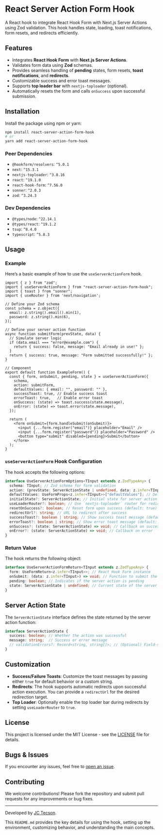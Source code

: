 # React Server Action Form Hook

A React hook to integrate React Hook Form with Next.js Server Actions using Zod validation. This hook handles state, loading, toast notifications, form resets, and redirects efficiently.

## Features

- Integrates **React Hook Form** with **Next.js Server Actions**.
- Validates form data using **Zod** schemas.
- Provides seamless handling of **pending** states, form resets, **toast notifications**, and **redirects**.
- Customizable success and error toast messages.
- Supports **top loader bar** with `nextjs-toploader` (optional).
- Automatically resets the form and calls `onSuccess` upon successful submission.

## Installation

Install the package using npm or yarn:

```bash
npm install react-server-action-form-hook
# or
yarn add react-server-action-form-hook
```

### Peer Dependencies

- `@hookform/resolvers`: `^5.0.1`
- `next`: `^15.3.1`
- `nextjs-toploader`: `^3.8.16`
- `react`: `^19.1.0`
- `react-hook-form`: `^7.56.0`
- `sonner`: `^2.0.3`
- `zod`: `^3.24.3`

### Dev Dependencies

- `@types/node`: `^22.14.1`
- `@types/react`: `^19.1.2`
- `tsup`: `^8.4.0`
- `typescript`: `^5.8.3`

## Usage

### Example

Here’s a basic example of how to use the `useServerActionForm` hook.

```tsx
import { z } from "zod";
import { useServerActionForm } from "react-server-action-form-hook";
import { toast } from "sonner";
import { useRouter } from 'next/navigation';

// Define your Zod schema
const schema = z.object({
  email: z.string().email().min(1),
  password: z.string().min(6),
});

// Define your server action function
async function submitForm(prevState, data) {
  // Simulate server logic
  if (data.email === "error@example.com") {
    return { success: false, message: "Email already in use!" };
  }
  return { success: true, message: "Form submitted successfully!" };
}

// Component
export default function ExampleForm() {
  const { form, onSubmit, pending, state } = useServerActionForm({
    schema,
    action: submitForm,
    defaultValues: { email: "", password: "" },
    successToast: true, // Enable success toast
    errorToast: true,   // Enable error toast
    onSuccess: (state) => toast.success(state.message),
    onError: (state) => toast.error(state.message),
  });

  return (
    <form onSubmit={form.handleSubmit(onSubmit)}>
      <input {...form.register("email")} placeholder="Email" />
      <input {...form.register("password")} placeholder="Password" />
      <button type="submit" disabled={pending}>Submit</button>
    </form>
  );
}
```

### `useServerActionForm` Hook Configuration

The hook accepts the following options:

```ts
interface UseServerActionFormOptions<TInput extends z.ZodTypeAny> {
  schema: TInput; // Zod schema for form validation
  action: (prevState: ServerActionState | undefined, data: z.infer<TInput>) => Promise<ServerActionState | undefined>; // Server action to execute
  defaultValues: UseFormProps<z.infer<TInput>>["defaultValues"]; // Default form values
  initialState?: ServerActionState; // Initial state for server action
  useLoaderRouter?: boolean; // Use `nextjs-toploader` router for redirects (optional)
  resetOnSuccess?: boolean; // Reset form upon success (default: true)
  redirectUrl?: string; // URL to redirect after success
  successToast?: boolean | string; // Show success toast message (default: true)
  errorToast?: boolean | string; // Show error toast message (default: true)
  onSuccess?: (state: ServerActionState) => void; // Callback on success
  onError?: (state: ServerActionState) => void; // Callback on error
}
```

### Return Value

The hook returns the following object:

```ts
interface UseServerActionFormReturn<TInput extends z.ZodTypeAny> {
  form: UseFormReturn<z.infer<TInput>>; // React Hook Form instance
  onSubmit: (data: z.infer<TInput>) => void; // Function to submit the form
  pending: boolean; // Indicates if the server action is pending
  state: ServerActionState | undefined; // Current state of the server action
}
```

## Server Action State

The `ServerActionState` interface defines the state returned by the server action function:

```ts
interface ServerActionState {
  success: boolean; // Whether the action was successful
  message: string;  // Success or error message
  // validationErrors?: Record<string, string[]>; // (Optional) Field-specific validation errors
}
```

## Customization

- **Success/Failure Toasts**: Customize the toast messages by passing either `true` for default behavior or a custom string.
- **Redirects**: The hook supports automatic redirects upon successful action execution. You can provide a `redirectUrl` for the desired redirection target.
- **Top Loader**: Optionally enable the top loader bar during redirects by setting `useLoaderRouter` to `true`.

## License

This project is licensed under the MIT License - see the [LICENSE](https://github.com/twilight04/react-server-action-form-hook/blob/main/LICENSE) file for details.

## Bugs & Issues

If you encounter any issues, feel free to [open an issue](https://github.com/twilight04/react-server-action-form-hook/issues).

## Contributing

We welcome contributions! Please fork the repository and submit pull requests for any improvements or bug fixes.

---

Developed by [JC Tecson](https://github.com/twilight04).

This `README.md` provides the key details for using the hook, setting up the environment, customizing behavior, and understanding the main concepts.
